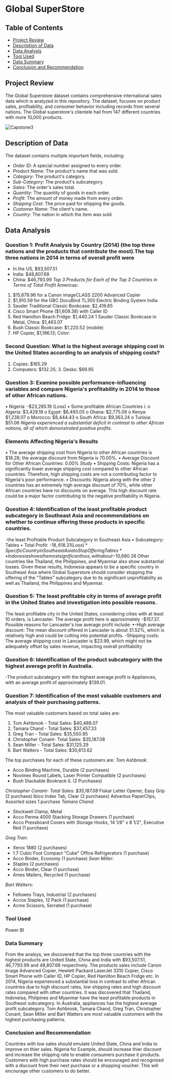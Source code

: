 # Global SuperStore

## Table of Contents
- [Project Review](#project-review)
- [Description of Data](#description-of-data)
- [Data Analysis](#data-analysis)
- [Tool Used](#tool-used)
- [Data Summary](#data-summary)
- [Conclusion and Recommendation](#conclusion-and-recommendation)


## Project Review

The Global Superstore dataset contains comprehensive international sales data which is analyzed in this repository. The dataset, focuses on product sales, profitability, and consumer behavior including records from several nations. The Global superstore's clientele hail from 147 different countries with more 10,000 products. 

![Capstone3](https://github.com/TheBOGS94/Digitaley-Drive-Scholarship-Final-Project-3/assets/169677400/4b43298b-4632-47ec-9f4c-eb3dcf59f3ac)

## Description of Data
The dataset contains multiple important fields, including:
- *Order ID*: A special number assigned to every order.
- *Product Name*: The product's name that was sold.
- *Category*: The product's category.
- *Sub-Category*: The product's subcategory.
- *Sales*: The order's sales total.
- *Quantity*: The quantity of goods in each order.
- *Profit*: The amount of money made from every order.
- *Shipping Cost*: The price paid for shipping the goods.
- *Customer Name*: The client's name.
- *Country*: The nation in which the item was sold.

## Data Analysis 

### Question 1: Profit Analysis by Country (2014) (the top three nations and the products that contribute the most).The top three nations in 2014 in terms of overall profit were
- In the US, $93,507.51
- India: $48,807.68
- China: $46,793.99
*Top 3 Products for Each of the Top 3 Countries in Terms of Total Profit*
Americas:
1. $15,679.96 for a Canon imageCLASS 2200 Advanced Copier
3. $1,910.59 for the GBC DocuBind TL300 Electric Binding System
India
1. Sauder Traditional Classic Bookcase: $2,419.65
2. Cisco Smart Phone ($1,609.38) with Caller ID
3. Red Hamilton Beach Fridge: $1,440.24
1 Sauder Classic Bookcase in Metal, China: $1,463.07
2. Bush Classic Bookcase: $1,220.52 (mobile)
3. HP Copier, $1,196.13; Color:

### Second Question: What is the highest average shipping cost in the United States according to an analysis of shipping costs?
1. Copies: $165.29
2. Computers: $132.25; 3. Desks: $69.95

### Question 3: Examine possible performance-influencing variables and compare Nigeria's profitability in 2014 to those of other African nations.
•	Nigeria: -$23,285.19 (Loss)
•	Some profitable African Countries i:
o	Algeria: $3,429.18
o	Egypt: $6,493.05
o	Ghana: $2,775.06
o	Kenya: $1,238.07
o	Morocco: $8,444.43
o	South Africa: $9,363.24
o	Tunisia: $51.06
*Nigeria experienced a substantial deficit in contrast to other African nations, all of which demonstrated positive profits.*

### Elements Affecting Nigeria's Results
• The average shipping cost from Nigeria to other African countries is $18.28; the average discount from Nigeria is 70.00%.
• Average Discount for Other African Countries: 0.00%
*Study*
•	Shipping Costs: Nigeria has a significantly lower average shipping cost compared to other African countries. Therefore, high shipping costs are not a contributing factor to Nigeria's poor performance.
•	Discounts: Nigeria along with the other 2 countries  has an extremely high average discount of 70%, while other African countries have no discounts on average. This high discount rate could be a major factor contributing to the negative profitability in Nigeria.

### Question 4: Identification of the least profitable product subcategory in Southeast Asia and recommendations on whether to continue offering these products in specific countries.
-the least  Profitable Product Subcategory in Southeast Asia
•	Subcategory: Tables
•	Total Profit: -$18,618.31 (Loss)
*Specific Country in Southeast Asia to Stop Offering Tables*
•	Indonesia shows the most significant loss, with about -$10,680.28 
Other countries like Thailand, the Philippines, and Myanmar also show substantial losses.
Given these results, Indonesia appears to be a specific country in Southeast Asia where Global Superstore should consider stopping the offering of the "Tables" subcategory due to its significant unprofitability as well as Thailand, the Philippines and Myanmar. 

### Question 5: The least profitable city in terms of average profit in the United States and investigation into possible reasons.
The least profitable city in the United States, considering cities with at least 10 orders, is Lancaster. The average profit here is approximately -$157.37.
 Possible reasons for Lancaster's low average profit include:
•-High average discount: The mean discount offered in Lancaster is about 31.52%, which is relatively high and could be cutting into potential profits.
-Shipping costs: The average shipping cost in Lancaster is $23.99, which might not be adequately offset by sales revenue, impacting overall profitability

### Question 6: Identification of the product subcategory with the highest average profit in Australia.
-The product subcategory with the highest average profit is Appliances, with an average profit of approximately $139.01.

### Question 7: Identification of the most valuable customers and analysis of their purchasing patterns.
The most valuable customers based on total sales are:
1. Tom Ashbrook - Total Sales: $40,488.07 
2. Tamara Chand - Total Sales: $37,457.33
3. Greg Tran - Total Sales: $35,550.95
4. Christopher Conant- Total Sales: $35,187.08
5.	Sean Miller - Total Sales: $31,125.29 
6.	Bart Watters - Total Sales: $30,613.62
   
The top purchases for each of these customers are:
*Tom Ashbrook*:
- Acco Binding Machine, Durable (2 purchases)
- Novimex Round Labels, Laser Printer Compatible (2 purchases)
- Bush Stackable Bookrack IL (2 Purchases)

*Christopher Conant- Total Sales: $35,187.08*
Fiskar Letter Opener, Easy Grip  (2 purchase)
Ibico Index Tab, Clear  (2 purchases)
Advantus PaperClips, Assorted sizes 1 purchase
*Tamara Chand*:
- Stockwell Clamp, Metal
- Acco Perma 4000 Stacking Storage Drawers (1 purchase)
- Acco Pressboard Covers with Storage Hooks, 14 1/8" x 8 1/2", Executive Red (1 purchase)

*Greg Tran*:
- Xerox 1880 (2 purchases)
- 1.7 Cubic Foot Compact "Cube" Office Refrigerators (1 purchase)
- Acco Binder, Economy (1 purchase)
*Sean Miller*:
- Staples (2 purchases)
- Acco Binder, Clear (1 purchase)
- Ames Mailers, Recycled (1 purchase)

*Bart Watters*:
- Fellowes Trays, Industrial (2 purchases)
- Accos Staples, 12 Pack (1 purchase)
- Acme Scissors, Serrated (1 purchase)

### Tool Used
Power BI 

### Data Summary
From the analsys, we discovered that the top three countries with the highest products are United State, China and India with $93,507.51, 46,7793.99 and 48,807.68 respectively. The products sales include Canon Image Advanced Copier, Hewlett Packard LaserJet 3310 Copier, Cisco Smart Phone with Caller ID, HP Copier, Red Hamilton Beach Fridge etc. In 2014, Nigeria experienced a substantial loss in contrast to other African countries due to high discount rates, low shipping rates and high discount rates compared with other countries. It was discovered that Thailand, Indoneisa, Philipines and Myanmar have the least profitable products in Southeast subcategory. In Australia, appliances has the highest average profit subcategory. Tom Ashbrook, Tamara Chand, Greg Tran, Christopher Conant, Sean Miller and Bart Watters are most valuable customers with the highest purchasing patterns.

### Conclusion and Recommendation
Countries with low sales should emulate United State, China and India to improve on thier sales. Nigeria for Example, should increase thier discount and increase the shipping rate to enable consumers purchase it products. Customers with high purchase rates should be encouraged and recognised with a discount from their next purchase or a shopping voucher. This will encourage other customers to do better. 
